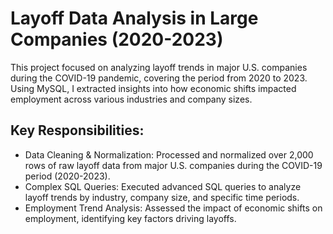 
# Layoff Data Analysis in Large Companies (2020-2023)

This project focused on analyzing layoff trends in major U.S. companies during the COVID-19 pandemic, covering the period from 2020 to 2023. Using MySQL, I extracted insights into how economic shifts impacted employment across various industries and company sizes.

## Key Responsibilities:

- Data Cleaning & Normalization: Processed and normalized over 2,000 rows of raw layoff data from major U.S. companies during the COVID-19 period (2020-2023).
- Complex SQL Queries: Executed advanced SQL queries to analyze layoff trends by industry, company size, and specific time periods.
- Employment Trend Analysis: Assessed the impact of economic shifts on employment, identifying key factors driving layoffs.



